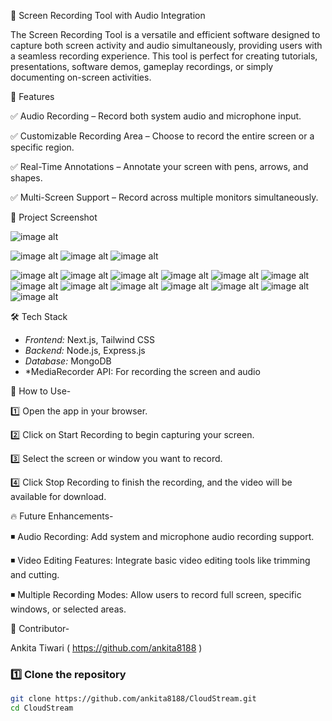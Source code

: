 
🌟 Screen Recording Tool with Audio Integration

The Screen Recording Tool is a versatile and efficient software designed to capture both screen activity and audio simultaneously, providing users with a seamless recording experience. This tool is perfect for creating tutorials, presentations, software demos, gameplay recordings, or simply documenting on-screen activities.

🚀 Features

✅ Audio Recording – Record both system audio and microphone input.

✅ Customizable Recording Area – Choose to record the entire screen or a specific region.

✅ Real-Time Annotations – Annotate your screen with pens, arrows, and shapes.

✅ Multi-Screen Support – Record across multiple monitors simultaneously.

📸 Project Screenshot

![image alt](https://github.com/ankita8188/Screen-Recording-Tool/blob/a5f22adea53fcdf46ffedc928f52cf92227fa3ce/010eaeaf-387f-4e5e-a504-917f40ec4546.jpg)

![image alt](https://github.com/ankita8188/Screen-Recording-Tool/blob/d9a8675a811035e2cc18ebd1162be80e6850a8d0/f14cb6e9-bec7-477b-8f33-7df0a319a5ca.jpg)
![image alt](https://github.com/ankita8188/Screen-Recording-Tool/blob/81cb125cd3489c3d55c91f4d4e86d15ae99c479f/7efebd52-0fc2-4f7f-8c35-f1456e8007d3.jpg)
![image alt](https://github.com/ankita8188/Screen-Recording-Tool/blob/2ddb7661f9500e0b020418e39601aaedc5ef7481/7a69c5c0-92a8-4f44-9405-082d18e269c5.jpg)

![image alt](https://github.com/ankita8188/Screen-Recording-Tool/blob/3cf6358d810d75972a0191849d1b17113d687e4e/95930ecb-a8f9-44d0-a5f1-f1f4f232d29a.jpg)
![image alt](https://github.com/ankita8188/Screen-Recording-Tool/blob/8b37086d6ab9b605e74f559fb9bf9ea786ced27b/f466782a-8171-4782-b537-1b52ad2f2393.jpg)
![image alt](https://github.com/ankita8188/Screen-Recording-Tool/blob/60c9e765a14e0a5f843faaabef22f6a55e0dc90b/b65d8bec-d817-4106-b052-61bedcd108c6.jpg)
![image alt](https://github.com/ankita8188/Screen-Recording-Tool/blob/989fb2926d9fb99c1b396cce25505839d0420cae/138495bd-659e-40f2-8c1d-0b4a35b64263.jpg)
![image alt](https://github.com/ankita8188/Screen-Recording-Tool/blob/6b307a8623363bc1edf9bfc017f14fc6298f3dca/Screenshot%202025-02-08%20173732.png)
![image alt](https://github.com/ankita8188/Screen-Recording-Tool/blob/539bf96b67ca035cabb86dd6f0f2b96ab87641b0/Screenshot%202025-02-08%20173754.png)
![image alt](https://github.com/ankita8188/Screen-Recording-Tool/blob/77f026e626cb9e4635af4a2ea93bc663d3f00acc/Screenshot%202025-02-08%20162638.png)
![image alt](https://github.com/ankita8188/Screen-Recording-Tool/blob/6a9144265e58d9deaddf225dcc097de6aeac437e/Screenshot%202025-02-08%20162702.png)
![image alt](https://github.com/ankita8188/Screen-Recording-Tool/blob/ee468f58b0a4066b5853b3b643bc9a2574e675dd/Screenshot%202025-02-08%20162857.png)
![image alt](https://github.com/ankita8188/Screen-Recording-Tool/blob/81c3bc38a833d3a4fddbcfbc90e4b12616616f44/Screenshot%202025-02-08%20162921.png)
![image alt](https://github.com/ankita8188/Screen-Recording-Tool/blob/5575f2229497c631695aa2d22518f57fa82e571e/Screenshot%202025-02-08%20162729.png)
![image alt](https://github.com/ankita8188/Screen-Recording-Tool/blob/10d14eabdb5303aa54ad97cc25509f945ddd9ae3/aafa11f7-8d91-4b3b-b216-b6267e0dc445.jpg)
![image alt](https://github.com/ankita8188/Screen-Recording-Tool/blob/3e34688ec0d212fbee94881c294bfead568896cc/a1930963-b55f-4bbf-b876-1a881d4ef8e4.jpg)


🛠️ Tech Stack  
- *Frontend:* Next.js, Tailwind CSS  
- *Backend:* Node.js, Express.js  
- *Database:* MongoDB  
- *MediaRecorder API: For recording the screen and audio  



📌 How to Use-

1️⃣ Open the app in your browser.

2️⃣ Click on Start Recording to begin capturing your screen.

3️⃣ Select the screen or window you want to record.

4️⃣ Click Stop Recording to finish the recording, and the video will be available for download.


🔥 Future Enhancements-

  ◾ Audio Recording: Add system and microphone audio recording support.
  
  ◾ Video Editing Features: Integrate basic video editing tools like trimming and cutting.
  
  ◾ Multiple Recording Modes: Allow users to record full screen, specific windows, or selected areas.


🤝 Contributor-

   Ankita Tiwari ( https://github.com/ankita8188 )

### 1️⃣ Clone the repository  

```bash
git clone https://github.com/ankita8188/CloudStream.git
cd CloudStream



